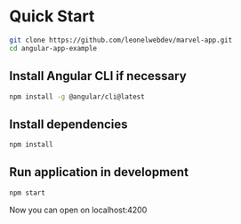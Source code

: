 # Quick Start

```bash
git clone https://github.com/leonelwebdev/marvel-app.git
cd angular-app-example
```

## Install Angular CLI if necessary
```bash
npm install -g @angular/cli@latest
```

## Install dependencies
```bash
npm install
```

## Run application in development
```bash
npm start
```

Now you can open on localhost:4200